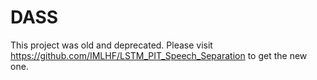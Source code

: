 # DASS
This project was old and deprecated. Please visit https://github.com/IMLHF/LSTM_PIT_Speech_Separation to get the new one.
